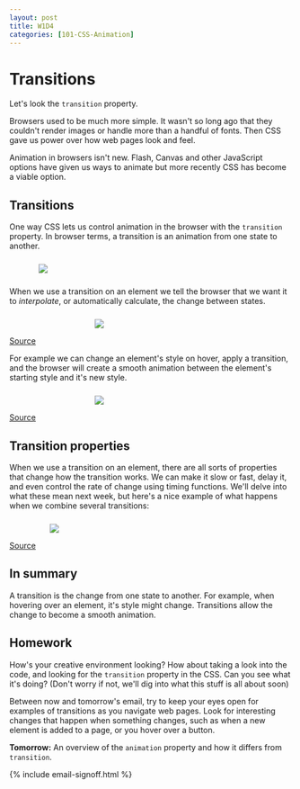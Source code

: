 ```yaml
---
layout: post
title: W1D4
categories: [101-CSS-Animation]
---
```


# Transitions

Let's look the `transition` property.

Browsers used to be much more simple. It wasn't so long ago that they couldn't render images or handle more than a handful of fonts. Then CSS gave us power over how web pages look and feel.

Animation in browsers isn't new. Flash, Canvas and other JavaScript options have given us ways to animate but more recently CSS has become a viable option.

## Transitions

One way CSS lets us control animation in the browser with the `transition` property. In browser terms, a transition is an animation from one state to another.

<img src="http://s3.amazonaws.com/course-images/ab.png" style="max-width: 400px; margin: 24px auto; display: block;">

When we use a transition on an element we tell the browser that we want it to *interpolate*, or automatically calculate, the change between states.

<img src="http://s3.amazonaws.com/course-images/ab.gif" style="max-width: 200px; margin: 24px auto 0; display: block;">

<p class="source"><a href="http://codepen.io/donovanh/pen/RNdxqw">Source</a></p>

For example we can change an element's style on hover, apply a transition, and the browser will create a smooth animation between the element's starting style and it's new style.

<img src="http://s3.amazonaws.com/course-images/button.gif" style="max-width: 200px; margin: 24px auto 0; display: block;">

<p class="source"><a href="http://codepen.io/donovanh/pen/MYQdZd">Source</a></p>

## Transition properties

When we use a transition on an element, there are all sorts of properties that change how the transition works. We can make it slow or fast, delay it, and even control the rate of change using timing functions. We'll delve into what these mean next week, but here's a nice example of what happens when we combine several transitions:

<img src="http://s3.amazonaws.com/course-images/winnie.gif" style="max-width: 360px; margin: 24px auto 0; display: block;">

<p class="source"><a href="http://in-ni.com/">Source</a></p>

## In summary

A transition is the change from one state to another. For example, when hovering over an element, it's style might change. Transitions allow the change to become a smooth animation.

<div class="callout">
  <h2>Homework</h2>

  <p>How's your creative environment looking? How about taking a look into the code, and looking for the <code>transition</code> property in the CSS. Can you see what it's doing? (Don't worry if not, we'll dig into what this stuff is all about soon)</p>

  <p>Between now and tomorrow's email, try to keep your eyes open for examples of transitions as you navigate web pages. Look for interesting changes that happen when something changes, such as when a new element is added to a page, or you hover over a button.</p>
</div>

**Tomorrow:** An overview of the `animation` property and how it differs from `transition`.

{% include email-signoff.html %}
